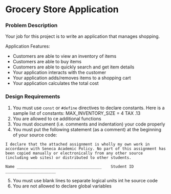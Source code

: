 # Grocery Store Application

### Problem Description

Your job for this project is to write an application that manages shopping.

Application Features:
- Customers are able to view an inventory of items
- Customers are able to buy items
- Customers are able to quickly search and get item details
- Your application interacts with the customer
- Your application adds/removes items to a shopping cart
- Your application calculates the total cost

### Design Requirements

1. You must use `const` or `#define` directives to declare constants. Here is a sample list of constants:
  MAX_INVENTORY_SIZE = 4
  TAX .13
2. You are allowed to ce additional functions
3. You must document (i.e. comments and indentation) your code properly
4. You must put the following statement (as a comment) at the beginning of your source code:
```
I declare that the attached assignment is wholly my own work in accordance with Seneca Academic Policy. No part of this assignment has been copied manually or electronically from any other source (including web sites) or distributed to other students.

Name _____________________________________    Student ID ______________________
```
5. You must use blank lines to separate logical units int he source code
6. You are not allowed to declare global variables
